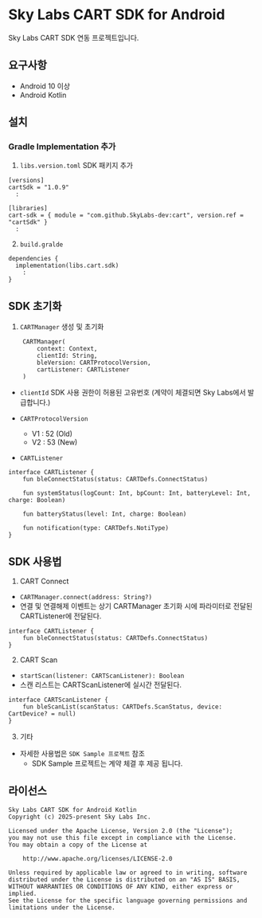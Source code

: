 # Sky Labs CART SDK for Android

Sky Labs CART SDK 연동 프로젝트입니다. 



## 요구사항

- Android 10 이상
- Android Kotlin



## 설치

### Gradle Implementation 추가

1. `libs.version.toml` SDK 패키지 추가
```
[versions]
cartSdk = "1.0.9"
  :

[libraries]
cart-sdk = { module = "com.github.SkyLabs-dev:cart", version.ref = "cartSdk" }
  :
```


2. `build.gralde`

```
dependencies {
  implementation(libs.cart.sdk)
    :
}
```



## SDK 초기화

1. `CARTManager` 생성 및 초기화
```
    CARTManager(
        context: Context,
        clientId: String,
        bleVersion: CARTProtocolVersion,
        cartListener: CARTListener
    )
```


- `clientId`
   SDK 사용 권한이 허용된 고유번호
   (계약이 체결되면 Sky Labs에서 발급합니다.)


- `CARTProtocolVersion`
    - V1 : 52 (Old)
    - V2 : 53 (New)


- `CARTListener`
```
interface CARTListener {
    fun bleConnectStatus(status: CARTDefs.ConnectStatus)

    fun systemStatus(logCount: Int, bpCount: Int, batteryLevel: Int, charge: Boolean)

    fun batteryStatus(level: Int, charge: Boolean)

    fun notification(type: CARTDefs.NotiType)
}
```

## SDK 사용법

1. CART Connect

- `CARTManager.connect(address: String?)`
- 연결 및 연결해제 이벤트는 상기 CARTManager 초기화 시에 파라미터로 전달된 CARTListener에 전달된다.
```
interface CARTListener {
    fun bleConnectStatus(status: CARTDefs.ConnectStatus)
}
```


2. CART Scan

- `startScan(listener: CARTScanListener): Boolean`
- 스캔 리스트는 CARTScanListener에 실시간 전달된다.
```
interface CARTScanListener {
    fun bleScanList(scanStatus: CARTDefs.ScanStatus, device: CartDevice? = null)
}
```


3. 기타

- 자세한 사용법은 `SDK Sample 프로젝트` 참조
  - SDK Sample 프로젝트는 계약 체결 후 제공 됩니다.



## 라이선스

```
Sky Labs CART SDK for Android Kotlin
Copyright (c) 2025-present Sky Labs Inc.

Licensed under the Apache License, Version 2.0 (the "License");
you may not use this file except in compliance with the License.
You may obtain a copy of the License at

    http://www.apache.org/licenses/LICENSE-2.0

Unless required by applicable law or agreed to in writing, software
distributed under the License is distributed on an "AS IS" BASIS,
WITHOUT WARRANTIES OR CONDITIONS OF ANY KIND, either express or implied.
See the License for the specific language governing permissions and
limitations under the License.
```
